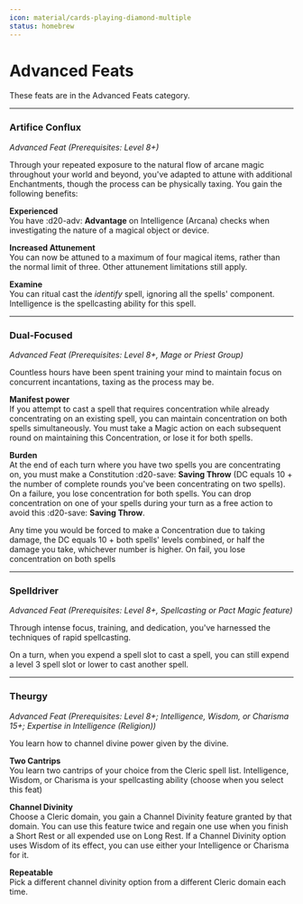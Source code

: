 ```yaml
---
icon: material/cards-playing-diamond-multiple
status: homebrew
---
```


# Advanced Feats

These feats are in the Advanced Feats category.

---

### Artifice Conflux

*Advanced Feat (Prerequisites: Level 8+)*  

Through your repeated exposure to the natural flow of arcane magic throughout your world and beyond, you've adapted to attune with additional Enchantments, though the process can be physically taxing. You gain the following benefits:

**Experienced**  
You have :d20-adv: **Advantage** on Intelligence (Arcana) checks when investigating the nature of a magical object or device.
    
**Increased Attunement**  
You can now be attuned to a maximum of four magical items, rather than the normal limit of three. Other attunement limitations still apply.
    
**Examine**  
You can ritual cast the *identify* spell, ignoring all the spells' component. Intelligence is the spellcasting ability for this spell.

---

### Dual-Focused

*Advanced Feat (Prerequisites: Level 8+, Mage or Priest Group)*

Countless hours have been spent training your mind to maintain focus on concurrent incantations, taxing as the process may be.

**Manifest power**  
If you attempt to cast a spell that requires concentration while already concentrating on an existing spell, you can maintain concentration on both spells simultaneously. You must take a Magic action on each subsequent round on maintaining this Concentration, or lose it for both spells.
    
**Burden**  
At the end of each turn where you have two spells you are concentrating on, you must make a Constitution :d20-save: **Saving Throw** (DC equals 10 + the number of complete rounds you've been concentrating on two spells). On a failure, you lose concentration for both spells. You can drop concentration on one of your spells during your turn as a free action to avoid this :d20-save: **Saving Throw**.

Any time you would be forced to make a Concentration due to taking damage, the DC equals 10 + both spells' levels combined, or half the damage you take, whichever number is higher. On fail, you lose concentration on both spells

---

### Spelldriver

*Advanced Feat (Prerequisites: Level 8+, Spellcasting or Pact Magic feature)*

Through intense focus, training, and dedication, you've harnessed the techniques of rapid spellcasting.

On a turn, when you expend a spell slot to cast a spell, you can still expend a level 3 spell slot or lower to cast another spell.

---

### Theurgy

*Advanced Feat (Prerequisites: Level 8+; Intelligence, Wisdom, or Charisma 15+; Expertise in Intelligence (Religion))*

You learn how to channel divine power given by the divine.

**Two Cantrips**  
You learn two cantrips of your choice from the Cleric spell list. Intelligence, Wisdom, or Charisma is your spellcasting ability (choose when you select this feat)
    
**Channel Divinity**  
Choose a Cleric domain, you gain a Channel Divinity feature granted by that domain. You can use this feature twice and regain one use when you finish a Short Rest or all expended use on Long Rest. If a Channel Divinity option uses Wisdom of its effect, you can use either your Intelligence or Charisma for it.

**Repeatable**  
Pick a different channel divinity option from a different Cleric domain each time.